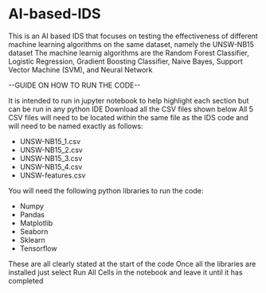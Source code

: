 # AI-based-IDS
This is an AI based IDS that focuses on testing the effectiveness of different machine learning algorithms on the same dataset, namely the UNSW-NB15 dataset
The machine learnig algorithms are the Random Forest Classifier, Logistic Regression, Gradient Boosting Classifier, Naive Bayes, Support Vector Machine (SVM), and Neural Network

--GUIDE ON HOW TO RUN THE CODE--

It is intended to run in jupyter notebook to help highlight each section but can be run in any python IDE
Download all the CSV files shown below
All 5 CSV files will need to be located within the same file as the IDS code and will need to be named exactly as follows:

- UNSW-NB15_1.csv
- UNSW-NB15_2.csv
- UNSW-NB15_3.csv
- UNSW-NB15_4.csv
- UNSW-features.csv

You will need the following python libraries to run the code:

- Numpy
- Pandas
- Matplotlib
- Seaborn
- Sklearn
- Tensorflow

These are all clearly stated at the start of the code
Once all the libraries are installed just select Run All Cells in the notebook and leave it until it has completed
